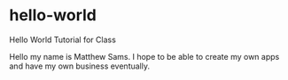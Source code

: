 # hello-world
Hello World Tutorial for Class


Hello my name is Matthew Sams. I hope to be able to create my own apps and have my own business eventually.
